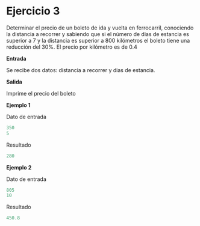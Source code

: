 # Ejercicio 3
Determinar el precio de un boleto de ida y vuelta en ferrocarril, conociendo la distancia a recorrer y sabiendo que si el número de dias de estancia es superior a 7 y la distancia es superior a 800 kilómetros el boleto tiene una reducción del 30%. El precio por kilómetro es de 0.4

**Entrada**

Se recibe dos datos: distancia a recorrer y dias de estancia.

**Salida**

Imprime el precio del boleto

**Ejemplo 1**

Dato de entrada
```cpp
350
5
```
Resultado
```cpp
280
```
**Ejemplo 2**

Dato de entrada
```cpp
805
10
```
Resultado
```cpp
450.8
```
